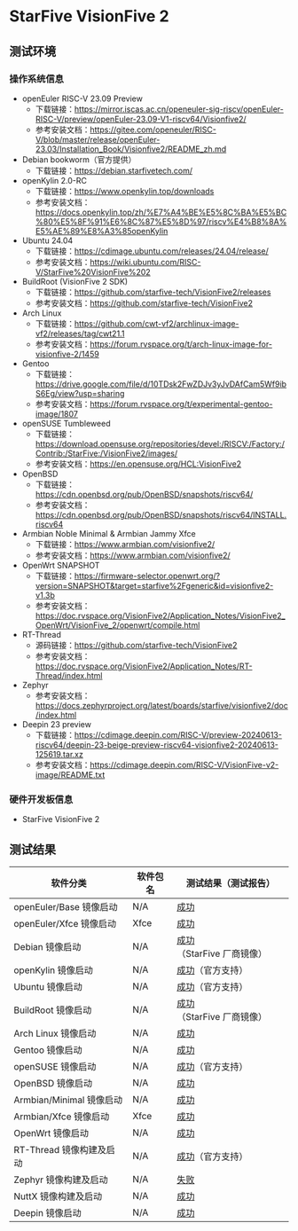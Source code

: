# StarFive VisionFive 2

## 测试环境

### 操作系统信息

- openEuler RISC-V 23.09 Preview
    - 下载链接：https://mirror.iscas.ac.cn/openeuler-sig-riscv/openEuler-RISC-V/preview/openEuler-23.09-V1-riscv64/Visionfive2/
    - 参考安装文档：https://gitee.com/openeuler/RISC-V/blob/master/release/openEuler-23.03/Installation_Book/Visionfive2/README_zh.md
- Debian bookworm（官方提供）
    - 下载链接：https://debian.starfivetech.com/
- openKylin 2.0-RC
    - 下载链接：https://www.openkylin.top/downloads
    - 参考安装文档：https://docs.openkylin.top/zh/%E7%A4%BE%E5%8C%BA%E5%BC%80%E5%8F%91%E6%8C%87%E5%8D%97/riscv%E4%B8%8A%E5%AE%89%E8%A3%85openKylin
- Ubuntu 24.04
    - 下载链接：https://cdimage.ubuntu.com/releases/24.04/release/
    - 参考安装文档：https://wiki.ubuntu.com/RISC-V/StarFive%20VisionFive%202
- BuildRoot (VisionFive 2 SDK)
    - 下载链接：https://github.com/starfive-tech/VisionFive2/releases
    - 参考安装文档：https://github.com/starfive-tech/VisionFive2
- Arch Linux
    - 下载链接：https://github.com/cwt-vf2/archlinux-image-vf2/releases/tag/cwt21.1
    - 参考安装文档：https://forum.rvspace.org/t/arch-linux-image-for-visionfive-2/1459
- Gentoo
    - 下载链接：https://drive.google.com/file/d/10TDsk2FwZDJv3yJvDAfCam5Wf9ibS6Eg/view?usp=sharing
    - 参考安装文档：https://forum.rvspace.org/t/experimental-gentoo-image/1807
- openSUSE Tumbleweed
    - 下载链接：https://download.opensuse.org/repositories/devel:/RISCV:/Factory:/Contrib:/StarFive:/VisionFive2/images/
    - 参考安装文档：https://en.opensuse.org/HCL:VisionFive2
- OpenBSD
  - 下载链接：https://cdn.openbsd.org/pub/OpenBSD/snapshots/riscv64/
  - 参考安装文档：https://cdn.openbsd.org/pub/OpenBSD/snapshots/riscv64/INSTALL.riscv64
- Armbian Noble Minimal & Armbian Jammy Xfce
    - 下载链接：https://www.armbian.com/visionfive2/
    - 参考安装文档：https://www.armbian.com/visionfive2/
- OpenWrt SNAPSHOT
    - 下载链接：https://firmware-selector.openwrt.org/?version=SNAPSHOT&target=starfive%2Fgeneric&id=visionfive2-v1.3b
    - 参考安装文档：https://doc.rvspace.org/VisionFive2/Application_Notes/VisionFive2_OpenWrt/VisionFive_2/openwrt/compile.html
- RT-Thread
    - 源码链接：https://github.com/starfive-tech/VisionFive2
    - 参考安装文档：https://doc.rvspace.org/VisionFive2/Application_Notes/RT-Thread/index.html
- Zephyr
    - 参考安装文档：https://docs.zephyrproject.org/latest/boards/starfive/visionfive2/doc/index.html
- Deepin 23 preview
    - 下载链接：https://cdimage.deepin.com/RISC-V/preview-20240613-riscv64/deepin-23-beige-preview-riscv64-visionfive2-20240613-125619.tar.xz
    - 参考安装文档：https://cdimage.deepin.com/RISC-V/VisionFive-v2-image/README.txt


### 硬件开发板信息

- StarFive VisionFive 2

## 测试结果

| 软件分类                 | 软件包名 | 测试结果（测试报告）                   |
| ------------------------ | -------- | -------------------------------------- |
| openEuler/Base 镜像启动  | N/A      | [成功][oERV]                           |
| openEuler/Xfce 镜像启动  | Xfce     | [成功][oERV]                           |
| Debian 镜像启动          | N/A      | [成功][Debian]（StarFive 厂商镜像）    |
| openKylin 镜像启动       | N/A      | [成功][oK]（官方支持）                 |
| Ubuntu 镜像启动          | N/A      | [成功][Ubuntu]（官方支持）             |
| BuildRoot 镜像启动       | N/A      | [成功][BuildRoot]（StarFive 厂商镜像） |
| Arch Linux 镜像启动      | N/A      | [成功][Arch]                           |
| Gentoo 镜像启动          | N/A      | [成功][Gentoo]                         |
| openSUSE 镜像启动        | N/A      | [成功][openSUSE]（官方支持）           |
| OpenBSD 镜像启动         | N/A      | [成功][OpenBSD]                        |
| Armbian/Minimal 镜像启动 | N/A      | [成功][Armbian]                        |
| Armbian/Xfce 镜像启动    | Xfce     | [成功][Armbian]                        |
| OpenWrt 镜像启动         | N/A      | [成功][OpenWrt]                        |
| RT-Thread 镜像构建及启动 | N/A      | [成功][RT-Thread]（官方支持）          |
| Zephyr 镜像构建及启动    | N/A      | [失败][Zephyr]                         |
| NuttX 镜像构建及启动     | N/A      | [成功][NuttX]                          |
| Deepin 镜像启动          | N/A      | [成功][Deepin]                         |

[oERV]: ./openEuler/README_zh.md
[Debian]: ./Debian/README_zh.md
[oK]: ./openKylin/README_zh.md
[Ubuntu]: ./Ubuntu/README_zh.md
[BuildRoot]: ./BuildRoot/README_zh.md
[Arch]: ./ArchLinux/README_zh.md
[Gentoo]: ./Gentoo/README_zh.md
[openSUSE]: ./openSUSE/README_zh.md
[OpenBSD]: ./OpenBSD/README_zh.md
[Armbian]: ./Armbian/README_zh.md
[OpenWrt]: ./OpenWRT/README_zh.md
[RT-Thread]: ./RT-Thread/README_zh.md
[Zephyr]: ./Zephyr/README_zh.md
[NuttX]: ./NuttX/README_zh.md
[Deepin]: ./Deepin/README_zh.md
